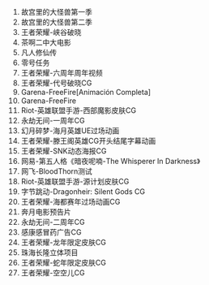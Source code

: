 1. 故宫里的大怪兽第一季
2. 故宫里的大怪兽第二季
3. 王者荣耀-峡谷破晓
4. 茶啊二中大电影
5. 凡人修仙传
6. 零号任务
7. 王者荣耀-六周年周年视频
8. 王者荣耀-代号破晓CG
9. Garena-FreeFire[Animación Completa]
10. Garena-FreeFire
11. Riot-英雄联盟手游-西部魔影皮肤CG
12. 永劫无间-一周年CG
13. 幻月碎梦-海月英雄UE过场动画
14. 王者荣耀-滕王阁英雄CG开头结尾字幕动画
15. 王者荣耀-SNK动态海报CG
16. 网易-第五人格《暗夜呢喃-The Whisperer In Darkness》
17. 网飞-BloodThorn测试
18. Riot-英雄联盟手游-源计划皮肤CG
19. 字节跳动-Dragonheir: Silent Gods CG
20. 王者荣耀-海都赛年过场动画CG
21. 奔月电影预告片
22. 永劫无间-二周年CG
23. 感康感冒药广告CG
24. 王者荣耀-龙年限定皮肤CG
25. 珠海长隆立体项目
26. 王者荣耀-蛇年限定皮肤CG
27. 王者荣耀-空空儿CG